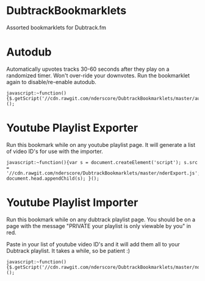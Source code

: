 # DubtrackBookmarklets
Assorted bookmarklets for Dubtrack.fm


# Autodub

Automatically upvotes tracks 30-60 seconds after they play on a randomized timer. Won't over-ride your downvotes. Run the bookmarklet again to disable/re-enable autodub.

    javascript:~function(){$.getScript('//cdn.rawgit.com/nderscore/DubtrackBookmarklets/master/autodub.js')}();
    
# Youtube Playlist Exporter

Run this bookmark while on any youtube playlist page. It will generate a list of video ID's for use with the importer.

    javascript:~function(){var s = document.createElement('script'); s.src = '//cdn.rawgit.com/nderscore/DubtrackBookmarklets/master/nderExport.js'; document.head.appendChild(s); }();

# Youtube Playlist Importer

Run this bookmark while on any dubtrack playlist page. You should be on a page with the message "PRIVATE your playlist is only viewable by you" in red. 

Paste in your list of youtube video ID's and it will add them all to your Dubtrack playlist. It takes a while, so be patient :)

    javascript:~function(){$.getScript('//cdn.rawgit.com/nderscore/DubtrackBookmarklets/master/nderImport.js')}();